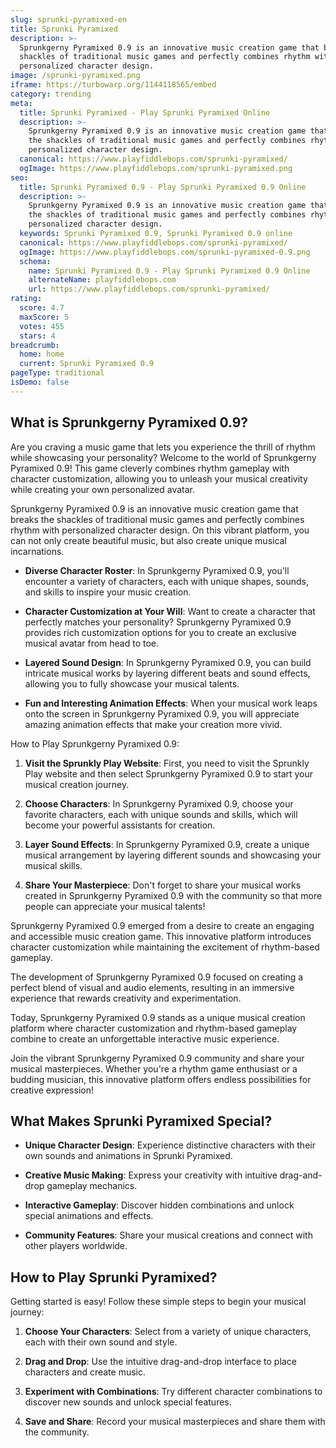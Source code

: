 ```yaml
---
slug: sprunki-pyramixed-en
title: Sprunki Pyramixed
description: >-
  Sprunkgerny Pyramixed 0.9 is an innovative music creation game that breaks the
  shackles of traditional music games and perfectly combines rhythm with
  personalized character design.
image: /sprunki-pyramixed.png
iframe: https://turbowarp.org/1144118565/embed
category: trending
meta:
  title: Sprunki Pyramixed - Play Sprunki Pyramixed Online
  description: >-
    Sprunkgerny Pyramixed 0.9 is an innovative music creation game that breaks
    the shackles of traditional music games and perfectly combines rhythm with
    personalized character design.
  canonical: https://www.playfiddlebops.com/sprunki-pyramixed/
  ogImage: https://www.playfiddlebops.com/sprunki-pyramixed.png
seo:
  title: Sprunki Pyramixed 0.9 - Play Sprunki Pyramixed 0.9 Online
  description: >-
    Sprunkgerny Pyramixed 0.9 is an innovative music creation game that breaks
    the shackles of traditional music games and perfectly combines rhythm with
    personalized character design.
  keywords: Sprunki Pyramixed 0.9, Sprunki Pyramixed 0.9 online
  canonical: https://www.playfiddlebops.com/sprunki-pyramixed/
  ogImage: https://www.playfiddlebops.com/sprunki-pyramixed-0.9.png
  schema:
    name: Sprunki Pyramixed 0.9 - Play Sprunki Pyramixed 0.9 Online
    alternateName: playfiddlebops.com
    url: https://www.playfiddlebops.com/sprunki-pyramixed/
rating:
  score: 4.7
  maxScore: 5
  votes: 455
  stars: 4
breadcrumb:
  home: home
  current: Sprunki Pyramixed 0.9
pageType: traditional
isDemo: false
---
```


## What is Sprunkgerny Pyramixed 0.9?

Are you craving a music game that lets you experience the thrill of rhythm while showcasing your personality? Welcome to the world of Sprunkgerny Pyramixed 0.9! This game cleverly combines rhythm gameplay with character customization, allowing you to unleash your musical creativity while creating your own personalized avatar.

Sprunkgerny Pyramixed 0.9 is an innovative music creation game that breaks the shackles of traditional music games and perfectly combines rhythm with personalized character design. On this vibrant platform, you can not only create beautiful music, but also create unique musical incarnations.

- **Diverse Character Roster**: In Sprunkgerny Pyramixed 0.9, you'll encounter a variety of characters, each with unique shapes, sounds, and skills to inspire your music creation.

- **Character Customization at Your Will**: Want to create a character that perfectly matches your personality? Sprunkgerny Pyramixed 0.9 provides rich customization options for you to create an exclusive musical avatar from head to toe.

- **Layered Sound Design**: In Sprunkgerny Pyramixed 0.9, you can build intricate musical works by layering different beats and sound effects, allowing you to fully showcase your musical talents.

- **Fun and Interesting Animation Effects**: When your musical work leaps onto the screen in Sprunkgerny Pyramixed 0.9, you will appreciate amazing animation effects that make your creation more vivid.

How to Play Sprunkgerny Pyramixed 0.9:

1. **Visit the Sprunkly Play Website**: First, you need to visit the Sprunkly Play website and then select Sprunkgerny Pyramixed 0.9 to start your musical creation journey.

1. **Choose Characters**: In Sprunkgerny Pyramixed 0.9, choose your favorite characters, each with unique sounds and skills, which will become your powerful assistants for creation.

1. **Layer Sound Effects**: In Sprunkgerny Pyramixed 0.9, create a unique musical arrangement by layering different sounds and showcasing your musical skills.

1. **Share Your Masterpiece**: Don't forget to share your musical works created in Sprunkgerny Pyramixed 0.9 with the community so that more people can appreciate your musical talents!

Sprunkgerny Pyramixed 0.9 emerged from a desire to create an engaging and accessible music creation game. This innovative platform introduces character customization while maintaining the excitement of rhythm-based gameplay.

The development of Sprunkgerny Pyramixed 0.9 focused on creating a perfect blend of visual and audio elements, resulting in an immersive experience that rewards creativity and experimentation.

Today, Sprunkgerny Pyramixed 0.9 stands as a unique musical creation platform where character customization and rhythm-based gameplay combine to create an unforgettable interactive music experience.

Join the vibrant Sprunkgerny Pyramixed 0.9 community and share your musical masterpieces. Whether you're a rhythm game enthusiast or a budding musician, this innovative platform offers endless possibilities for creative expression!

## What Makes Sprunki Pyramixed Special?

- **Unique Character Design**: Experience distinctive characters with their own sounds and animations in Sprunki Pyramixed.

- **Creative Music Making**: Express your creativity with intuitive drag-and-drop gameplay mechanics.

- **Interactive Gameplay**: Discover hidden combinations and unlock special animations and effects.

- **Community Features**: Share your musical creations and connect with other players worldwide.

## How to Play Sprunki Pyramixed?

Getting started is easy! Follow these simple steps to begin your musical journey:

1. **Choose Your Characters**: Select from a variety of unique characters, each with their own sound and style.

1. **Drag and Drop**: Use the intuitive drag-and-drop interface to place characters and create music.

1. **Experiment with Combinations**: Try different character combinations to discover new sounds and unlock special features.

1. **Save and Share**: Record your musical masterpieces and share them with the community.
